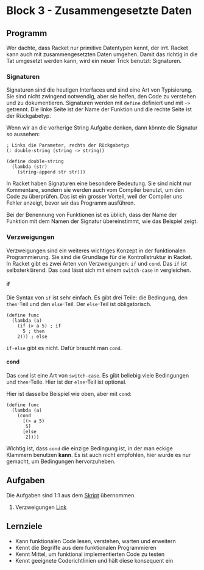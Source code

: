 # Block 3 - Zusammengesetzte Daten

## Programm

Wer dachte, dass Racket nur primitive Datentypen kennt, der irrt. Racket kann auch mit zusammengesetzten Daten umgehen. Damit das richtig in die Tat umgesetzt werden kann, wird ein neuer Trick benutzt: Signaturen.

### Signaturen

Signaturen sind die heutigen Interfaces und sind eine Art von Typisierung. Sie sind nicht zwingend notwendig, aber sie helfen, den Code zu verstehen und zu dokumentieren. Signaturen werden mit `define` definiert und mit `->` getrennt. Die linke Seite ist der Name der Funktion und die rechte Seite ist der Rückgabetyp.

Wenn wir an die vorherige String Aufgabe denken, dann könnte die Signatur so aussehen:

```racket
; Links die Parameter, rechts der Rückgabetyp
(: double-string (string -> string))

(define double-string
  (lambda (str)
    (string-append str str)))
```

In Racket haben Signaturen eine besondere Bedeutung. Sie sind nicht nur Kommentare, sondern sie werden auch vom Compiler benutzt, um den Code zu überprüfen. Das ist ein grosser Vorteil, weil der Compiler uns Fehler anzeigt, bevor wir das Programm ausführen.

Bei der Benennung von Funktionen ist es üblich, dass der Name der Funktion mit dem Namen der Signatur übereinstimmt, wie das Beispiel zeigt.

### Verzweigungen

Verzweigungen sind ein weiteres wichtiges Konzept in der funktionalen Programmierung. Sie sind die Grundlage für die Kontrollstruktur in Racket. In Racket gibt es zwei Arten von Verzweigungen: `if` und `cond`. Das `if` ist selbsterklärend. Das `cond` lässt sich mit einem `switch-case` in vergleichen.

#### if

Die Syntax von `if` ist sehr einfach. Es gibt drei Teile: die Bedingung, den `then`-Teil und den `else`-Teil. Der `else`-Teil ist obligatorisch.

```racket
(define func
  (lambda (a)
    (if (> a 5) ; if
      5 ; then
    2))) ; else
```

`if-else` gibt es nicht. Dafür braucht man `cond`.

#### cond

Das `cond` ist eine Art von `switch-case`. Es gibt beliebig viele Bedingungen und `then`-Teile. Hier ist der `else`-Teil ist optional.

Hier ist dasselbe Beispiel wie oben, aber mit `cond`:

```racket
(define func
  (lambda (a)
    (cond
      [(> a 5)
       5]
      [else
       2])))
```

Wichtig ist, dass `cond` die einzige Bedingung ist, in der man eckige Klammern benutzen **kann**. Es ist auch nicht empfohlen, hier wurde es nur gemacht, um Bedingungen hervorzuheben.

## Aufgaben

Die Aufgaben sind 1:1 aus dem [Skript](../Skript.pdf) übernommen.

1. Verzweigungen [Link](../Tasks/2.13_MinMaxVerzweigungen.md)

## Lernziele

- Kann funktionalen Code lesen, verstehen, warten und erweitern
- Kennt die Begriffe aus dem funktionalen Programmieren
- Kennt Mittel, um funktional implementierten Code zu testen
- Kennt geeignete Coderichtlinien und hält diese konsequent ein

